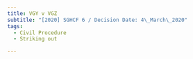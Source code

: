 ```yaml
---
title: VGY v VGZ
subtitle: "[2020] SGHCF 6 / Decision Date: 4\_March\_2020"
tags:
  - Civil Procedure
  - Striking out

---
```

